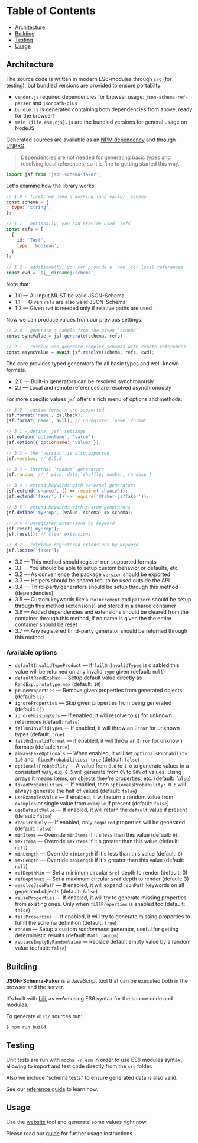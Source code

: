# Table of Contents

* [Architecture](#architecture)
* [Building](#building)
* [Testing](TESTING.md)
* [Usage](USAGE.md)

## Architecture

The source code is written in modern ES6-modules through `src` (for testing), but bundled versions are provided to ensure portabilty:

- `vendor.js` required dependencies for browser usage: `json-schema-ref-parser` and `jsonpath-plus`
- `bundle.js` is generated containing both dependencies from above, ready for the browser!
- `main.{iife,esm,cjs}.js` are the bundled versions for general usage on NodeJS

Generated sources are available as an [NPM dependency](https://www.npmjs.com/package/json-schema-faker) and through [UNPKG](https://unpkg.com/json-schema-faker@0.5.0-rc16/dist/).

> Dependencies are not needed for generating basic types and resolving local references, so it is fine to getting started this way.

```js
import jsf from 'json-schema-faker';
```

Let's examine how the library works:

```js
// 1.0 - first, we need a working (and valid) `schema`
const schema = {
  type: 'string',
};

// 1.1 - optionally, you can provide used `refs`
const refs = [
  {
    id: 'Test',
    type: 'boolean',
  }
];

// 1.2 - additionally, you can provide a `cwd` for local references
const cwd = `${__dirname}/schema`;
```

Note that:

- 1.0 &mdash; All input MUST be valid JSON-Schema
- 1.1 &mdash; Given `refs` are also valid JSON-Schema
- 1.2 &mdash; Given `cwd` is needed only if relative paths are used

Now we can produce values from our previous settings:

```js
// 2.0 - generate a sample from the given `schema`
const syncValue = jsf.generate(schema, refs);

// 2.1 - resolve and generate complex schemas with remote references
const asyncValue = await jsf.resolve(schema, refs, cwd);
```

The core provides typed generators for all basic types and well-known formats.

- 2.0 &mdash; Built-in generators can be resolved synchronously
- 2.1 &mdash; Local and remote references are resolved asynchronously

For more specific values `jsf` offers a rich menu of options and methods:

```js
// 3.0 - custom formats are supported
jsf.format('name', callback);
jsf.format('name', null); // unregister `name` format

// 3.1 - define `jsf` settings
jsf.option('optionName', 'value');
jsf.option({ optionName: 'value' });

// 3.2 - the `version` is also exported
jsf.version; // 0.5.0

// 3.3 - internal `random` generators
jsf.random; // { pick, date, shuffle, number, randexp }

// 3.4 - extend keywords with external generators
jsf.extend('chance', () => require('chance'));
jsf.extend('faker', () => require('@faker-js/faker'));

// 3.5 - extend keywords with custom generators
jsf.define('myProp', (value, schema) => schema);

// 3.6 - unregister extensions by keyword
jsf.reset('myProp');
jsf.reset(); // clear extensions

// 3.7 - retrieve registered extensions by keyword
jsf.locate('faker');
```

- 3.0 &mdash; This method should register non supported formats
- 3.1 &mdash; You should be able to setup custom behavior or defaults, etc.
- 3.2 &mdash; As convenience the package `version` should be exported
- 3.3 &mdash; Helpers should be shared too, to be used outside the API
- 3.4 &mdash; Third-party generators should be setup through this method (dependencies)
- 3.5 &mdash; Custom keywords like `autoIncrement` and `pattern` should be setup through this method (extensions) and stored in a shared container
- 3.6 &mdash; Added dependencies and extensions should be cleared from the container through this method, if no name is given the the entire container should be reset
- 3.7 &mdash; Any registered third-party generator should be returned through this method

### Available options

- `defaultInvalidTypeProduct` &mdash; If `failOnInvalidTypes` is disabled this value will be returned on any invalid `type` given (default: `null`)
- `defaultRandExpMax` &mdash; Setup default value directly as `RandExp.prototype.max` (default: `10`)
- `pruneProperties` &mdash; Remove given properties from generated objects (default: `[]`)
- `ignoreProperties` &mdash; Skip given properties from being generated (default: `[]`)
- `ignoreMissingRefs` &mdash; If enabled, it will resolve to `{}` for unknown references (default: `false`)
- `failOnInvalidTypes` &mdash; If enabled, it will throw an `Error` for unknown types (default: `true`)
- `failOnInvalidFormat` &mdash; If enabled, it will throw an `Error` for unknown formats (default: `true`)
- `alwaysFakeOptionals` &mdash; When enabled, it will set `optionalsProbability: 1.0` and ` fixedProbabilities: true` (default: `false`)
- `optionalsProbability` &mdash; A value from `0.0` to `1.0` to generate values in a consistent way, e.g. `0.5` will generate from `0%` to `50%` of values. Using arrays it means items, on objects they're properties, etc. (default: `false`)
- `fixedProbabilities` &mdash; If enabled, then `optionalsProbability: 0.5` will always generate the half of values (default: `false`)
- `useExamplesValue` &mdash; If enabled, it will return a random value from `examples` or single value from `example` if present (default: `false`)
- `useDefaultValue` &mdash; If enabled, it will return the `default` value if present (default: `false`)
- `requiredOnly` &mdash; If enabled, only `required` properties will be generated (default: `false`)
- `minItems` &mdash; Override `minItems` if it's less than this value (default: `0`)
- `maxItems` &mdash; Override `maxItems` if it's greater than this value (default: `null`)
- `minLength` &mdash; Override `minLength` if it's less than this value  (default: `0`)
- `maxLength` &mdash; Override `maxLength` if it's greater than this value (default: `null`)
- `refDepthMin` &mdash; Set a minimum circular `$ref` depth to render (default: 0)
- `refDepthMax` &mdash; Set a maximum circular `$ref` depth to render (default: 3)
- `resolveJsonPath` &mdash; If enabled, it will expand `jsonPath` keywords on all generated objects  (default: `false`)
- `reuseProperties` &mdash; If enabled, it will try to generate missing properties from existing ones. Only when `fillProperties` is enabled too  (default: `false`)
- `fillProperties` &mdash; If enabled, it will try to generate missing properties to fulfill the schema definition (default: `true`)
- `random` &mdash; Setup a custom _randonmess_ generator, useful for getting deterministic results (default: `Math.random`)
- `replaceEmptyByRandomValue` &mdash; Replace default empty value by a random value (default: `false`)

## Building

**JSON-Schema-Faker** is a JavaScript tool that can be executed both in the browser and the server.

It's built with [bili](https://github.com/egoist/bili), as we're using ES6 syntax for the source code and modules.

To generate `dist/` sources run:

```bash
$ npm run build
```

## Testing

Unit tests are run with `mocha -r esm` in order to use ES6 modules syntax, allowing to import and test code directly from the `src` folder.

Also we include "schema tests" to ensure generated data is also valid.

See our [reference guide](TESTING.md) to learn how.

## Usage

Use the [website](http://json-schema-faker.js.org/) tool and generate some values right now.

Please read our [guide](USAGE.md) for further usage instructions.
